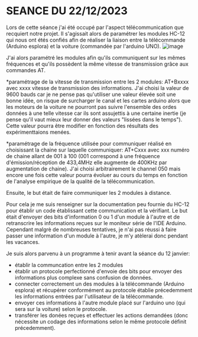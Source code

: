 #      SEANCE DU 22/12/2023 


Lors de cette séance j'ai été occupé par l'aspect télécommunication que recquiert notre projet. Il s'agissait alors de paramétrer les modules HC-12
qui nous ont étés confiés afin de réaliser la liaison entre la télécommande (Arduino esplora) et la voiture (commandée par l'arduino UNO).
![image](https://github.com/alexKrsn1234/Cimino-Krausener-PEIP2-ARDUINO-PROJECT-/assets/127763192/b91b2fe6-f7b9-4da8-9942-e23063cea3ff)



J'ai alors paramétré les modules afin qu'ils communiquent sur les mêmes fréquences et qu'ils possèdent la même vitesse de transmission grâce aux commandes AT.
   
  *paramétrage de la vitesse de transmission entre les 2 modules:
    AT+Bxxxx avec xxxx vitesse de transmission des informations. J'ai choisi la valeur de 9600 bauds car je ne pense pas qu'utiliser 
    une valeur élevée soit une bonne idée, on risque de surcharger le canal et les cartes arduino alors que les moteurs de la voiture ne pourront pas suivre
    l'ensemble des ordes données à une telle vitesse car ils sont assujettis à une certaine inertie (je pense qu'il vaut mieux leur donner des valeurs "lissées 
    dans le temps"). Cette valeur pourra être modifier en fonction des résultats des expérimenttaions menées. 
  
  *paramétrage de la fréquence utilisée pour communiquer réalisé en choisissant la chaine sur laquelle communiquer:
    AT+Cxxx avec xxx numéro de chaine allant de 001 à 100 (001 correspond à une fréquence d'émission/réception de 433,4MHz elle augmente de 400KHz
    par augmentation de chaine). J'ai choisi arbitrairement le channel 050 mais encore une fois cette valeur pourra évoluer au cours du temps en fonction de 
    l'analyse empirique de la qualité de la télécommunication.
    
    
Ensuite, le but était de faire communiquer les 2 modules à distance.

Pour cela je me suis renseigner sur la documentation peu fournie du HC-12 pour établir un code établissant cette communication et la vérifiant.
Le but était d'envoyer des bits d'information 0 ou 1 d'un module à l'autre et de retranscrire les informations reçues sur le moniteur série de l'IDE Arduino.
Cependant malgrè de nombreuses tentatives, je n'ai pas réussi à faire passer une information d'un module à l'autre, je m'y atèlerai donc pendant les vacances.

Je suis alors parvenu à un programme à tenir avant la séance du 12 janvier:
* établir la communcation entre les 2 modules
* établir un protocole perfectionné d'envoie des bits pour envoyer des informations plus complexe sans confusion de données.
* connecter correctement un des modules à la télécommande (Arduino esplora) et récupérer conformément au protocole établie précedemment les informations
entrées par l'utilisateur de la télécommande.
* envoyer ces informations à l'autre module placé sur l'arduino uno (qui sera sur la voiture) selon le protocole.
* transférer les donées reçues et effectuer les actions demandées (donc nécessite un codage des informations selon le même
protocole définit précedemment).
